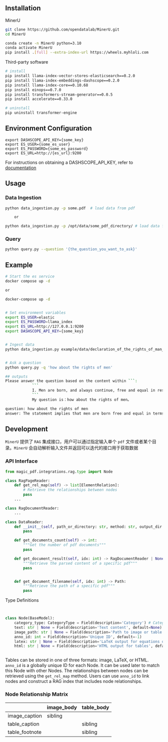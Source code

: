 ## Installation

MinerU

```bash
git clone https://github.com/opendatalab/MinerU.git
cd MinerU

conda create -n MinerU python=3.10
conda activate MinerU
pip install .[full] --extra-index-url https://wheels.myhloli.com
```

Third-party software

```bash
# install
pip install llama-index-vector-stores-elasticsearch==0.2.0
pip install llama-index-embeddings-dashscope==0.2.0
pip install llama-index-core==0.10.68
pip install einops==0.7.0
pip install transformers-stream-generator==0.0.5
pip install accelerate==0.33.0

# uninstall
pip uninstall transformer-engine
```

## Environment Configuration

```
export DASHSCOPE_API_KEY={some_key}
export ES_USER={some_es_user}
export ES_PASSWORD={some_es_password}
export ES_URL=http://{es_url}:9200
```
For instructions on obtaining a DASHSCOPE_API_KEY, refer to [documentation](https://help.aliyun.com/zh/dashscope/opening-service)

## Usage

### Data Ingestion

```bash
python data_ingestion.py -p some.pdf  # load data from pdf

    or

python data_ingestion.py -p /opt/data/some_pdf_directory/ # load data from multiples pdf which under the directory of {some_pdf_directory}
```

### Query

```bash
python query.py --question '{the_question_you_want_to_ask}'
```

## Example

````bash
# Start the es service
docker compose up -d

or

docker-compose up -d


# Set environment variables
export ES_USER=elastic
export ES_PASSWORD=llama_index
export ES_URL=http://127.0.0.1:9200
export DASHSCOPE_API_KEY={some_key}


# Ingest data
python data_ingestion.py example/data/declaration_of_the_rights_of_man_1789.pdf


# Ask a question
python query.py -q 'how about the rights of men'

## outputs
Please answer the question based on the content within ```:
            ```
            I. Men are born, and always continue, free and equal in respect of their rights. Civil distinctions, therefore, can be founded only on public utility.
            ```
            My question is：how about the rights of men。

question: how about the rights of men
answer: The statement implies that men are born free and equal in terms of their rights. Civil distinctions should only be based on public utility. However, it does not specify what those rights are. It is up to society and individual countries to determine and protect the specific rights of their citizens.

````

## Development

`MinerU` 提供了 `RAG` 集成接口，用户可以通过指定输入单个 `pdf` 文件或者某个目录。`MinerU` 会自动解析输入文件并返回可以迭代的接口用于获取数据

### API Interface

```python
from magic_pdf.integrations.rag.type import Node

class RagPageReader:
    def get_rel_map(self) -> list[ElementRelation]:
        # Retrieve the relationships between nodes
        pass
    ...

class RagDocumentReader:
    ...

class DataReader:
    def __init__(self, path_or_directory: str, method: str, output_dir: str):
        pass

    def get_documents_count(self) -> int:
        """Get the number of pdf documents"""
        pass

    def get_document_result(self, idx: int) -> RagDocumentReader | None:
        """Retrieve the parsed content of a specific pdf"""
        pass


    def get_document_filename(self, idx: int) -> Path:
        """Retrieve the path of a specific pdf"""
        pass


```

Type Definitions

```python


class Node(BaseModel):
    category_type: CategoryType = Field(description='Category') # Category
    text: str | None = Field(description='Text content', default=None)
    image_path: str | None = Field(description='Path to image or table (table may be stored as an image)', default=None)
    anno_id: int = Field(description='Unique ID', default=-1)
    latex: str | None = Field(description='LaTeX output for equations or tables', default=None)
    html: str | None = Field(description='HTML output for tables', default=None)



```

Tables can be stored in one of three formats: image, LaTeX, or HTML. 
`anno_id` is a globally unique ID for each Node. It can be used later to match this Node with other Nodes. The relationships between nodes can be retrieved using the `get_rel_map` method. Users can use `anno_id` to link nodes and construct a RAG index that includes node relationships.


### Node Relationship Matrix

|                | image_body | table_body |
| -------------- | ---------- | ---------- |
| image_caption  | sibling    |            |
| table_caption  |            | sibling    |
| table_footnote |            | sibling    |
